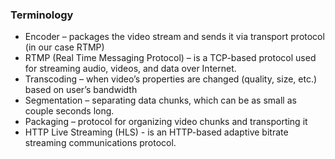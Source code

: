 ### Terminology
<ul>
  <li>Encoder – packages the video stream and sends it via transport protocol (in our case RTMP)</li>
  <li>RTMP (Real Time Messaging Protocol) – is a TCP-based protocol used for streaming audio, videos, and data over Internet.</li>
  <li>Transcoding – when video’s properties are changed (quality, size, etc.) based on user’s bandwidth</li>
  <li>Segmentation – separating data chunks, which can be as small as couple seconds long.</li>
  <li>Packaging – protocol for organizing video chunks and transporting it</li>
  <li>HTTP Live Streaming (HLS) - is an HTTP-based adaptive bitrate streaming communications protocol.</li>
</ul>

